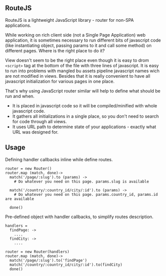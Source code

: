 ## RouteJS

RouteJS is a lightweight JavaScript library - router for non-SPA applications.

While working on rich client side (not a Single Page Application) web application, it is sometimes necessary to run different
bits of javascript code (like instantiating object, passing params to it and call some method)
on different pages. Where is the right place to do it?

View doesn't seem to be the right place even though it is easy to drom `<script>`
tag at the bottom of the file with three lines of javascript. It is easy to run into problems
with mangled bu assets pipeline javascript names wich are not modified in views. Besides that
it is really convenient to have all javascript initialization for various pages in one place.

That's why using JavaScript router similar will help to define what should be run and when.

  - It is placed in javascript code so it will be compiled/minified with whole javascript code.
  - It gathers all initializations in a single place, so you don't need to search for code through all views.
  - It uses URL path to determine state of your applications - exactly what URL was designed for.


## Usage

Defining handler callbacks inline while define routes.
```
router = new Router()
router.map (match, done)->
  match('/page/:slug').to (params) ->
    # Do whatever you need on this page. params.slug is available

  match('/country/:country_id/city/:id').to (params) ->
    # Do whatever you need on this page. params.country_id, params.id are available

  done()
```

Pre-defined object with handler callbacks, to simplify routes description.
```
handlers =
  findPage: ->
    ....
  findCity: ->
    ....

router = new Router(handlers)
router.map (match, done)->
  match('/page/:slug').to('findPage')
  match('/country/:country_id/city/:id').to(findCity)
  done()
```
